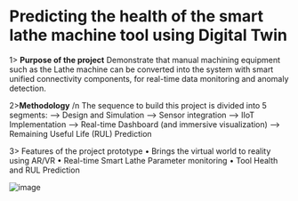 # Predicting the health of the smart lathe machine tool using Digital Twin 

1> **Purpose of the project** 
Demonstrate that manual machining equipment such as the Lathe machine can be converted into the system with smart unified connectivity components, for real-time data monitoring and anomaly detection. 


2>**Methodology** /n 
The sequence to build this project is divided into 5 segments: 
	--> Design and Simulation 
	--> Sensor integration 
	--> IIoT Implementation 
	--> Real-time Dashboard (and immersive visualization) 
	--> Remaining Useful Life (RUL) Prediction 

3> Features of the project prototype 
•	Brings the virtual world to reality using AR/VR 
•	Real-time Smart Lathe Parameter monitoring 
•	Tool Health and RUL Prediction 


![image](https://user-images.githubusercontent.com/132473727/236004050-02bc6d89-9113-484a-ab7b-b9b4a16ef60b.png)

